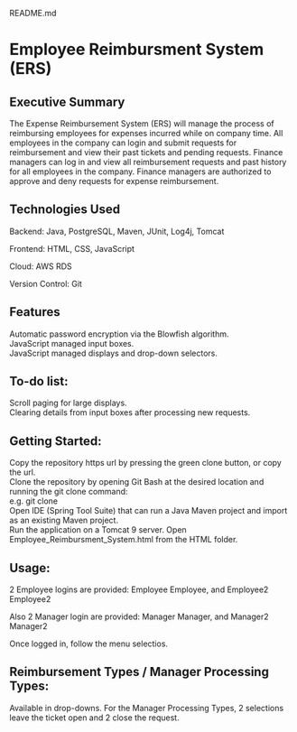 README.md
# Employee Reimbursment System (ERS)

## Executive Summary
The Expense Reimbursement System (ERS) will manage the process of reimbursing employees for expenses incurred while on company time. All employees in the company can login and submit requests for reimbursement and view their past tickets and pending requests. Finance managers can log in and view all reimbursement requests and past history for all employees in the company. Finance managers are authorized to approve and deny requests for expense reimbursement.

## Technologies Used
Backend:
Java,
PostgreSQL,
Maven,
JUnit,
Log4j,
Tomcat

Frontend:
HTML,
CSS,
JavaScript

Cloud:
AWS RDS

Version Control:
Git

## Features
Automatic password encryption via the Blowfish algorithm.  
JavaScript managed input boxes.  
JavaScript managed displays and drop-down selectors.  

## To-do list:
Scroll paging for large displays.  
Clearing details from input boxes after processing new requests.

## Getting Started:
Copy the repository https url by pressing the green clone button, or copy the url.  
Clone the repository by opening Git Bash at the desired location and running the git clone command:  
   e.g. git clone <insert git url>  
Open IDE (Spring Tool Suite) that can run a Java Maven project and import as an existing Maven project.  
Run the application on a Tomcat 9 server.
Open Employee_Reimbursment_System.html from the HTML folder.

## Usage:
2 Employee logins are provided:
Employee Employee, and
Employee2 Employee2

Also 2 Manager login are provided: 
Manager Manager, and
Manager2 Manager2

Once logged in, follow the menu selectios.

## Reimbursement Types / Manager Processing Types:
Available in drop-downs.  For the Manager Processing Types, 2 selections leave the ticket open and 2 close the request.
